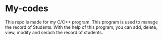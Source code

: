 # My-codes
This repo is made for my C/C++ program.
This program is used to manage the record of Students. With the help of this program, you can add, delete, view, modify and serach the record of students.
